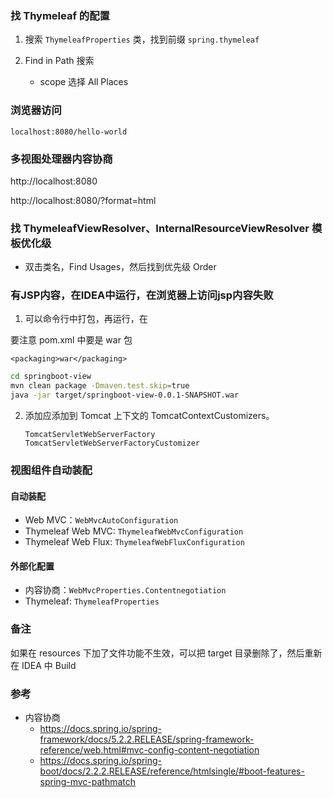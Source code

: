 ### 找 Thymeleaf 的配置

1. 搜索 `ThymeleafProperties` 类，找到前缀 `spring.thymeleaf`

2. Find in Path 搜索 
   * scope 选择 All Places

### 浏览器访问

```ba
localhost:8080/hello-world
```

### 多视图处理器内容协商

http://localhost:8080

http://localhost:8080/?format=html

### 找 ThymeleafViewResolver、InternalResourceViewResolver 模板优化级

* 双击类名，Find Usages，然后找到优先级 Order

### 有JSP内容，在IDEA中运行，在浏览器上访问jsp内容失败

1. 可以命令行中打包，再运行，在

要注意 pom.xml 中要是 war 包

```
<packaging>war</packaging>
```

```bash
cd springboot-view
mvn clean package -Dmaven.test.skip=true
java -jar target/springboot-view-0.0.1-SNAPSHOT.war
```

2. 添加应添加到 Tomcat 上下文的 TomcatContextCustomizers。

   ```
   TomcatServletWebServerFactory
   TomcatServletWebServerFactoryCustomizer
   ```

### 视图组件自动装配

#### 自动装配

* Web MVC：`WebMvcAutoConfiguration`
* Thymeleaf Web MVC: `ThymeleafWebMvcConfiguration`
* Thymeleaf Web Flux:  `ThymeleafWebFluxConfiguration`

#### 外部化配置

* 内容协商：`WebMvcProperties.Contentnegotiation`
* Thymeleaf: `ThymeleafProperties`

### 备注

如果在 resources 下加了文件功能不生效，可以把 target 目录删除了，然后重新在 IDEA 中 Build

### 参考

* 内容协商
  * https://docs.spring.io/spring-framework/docs/5.2.2.RELEASE/spring-framework-reference/web.html#mvc-config-content-negotiation
  * https://docs.spring.io/spring-boot/docs/2.2.2.RELEASE/reference/htmlsingle/#boot-features-spring-mvc-pathmatch